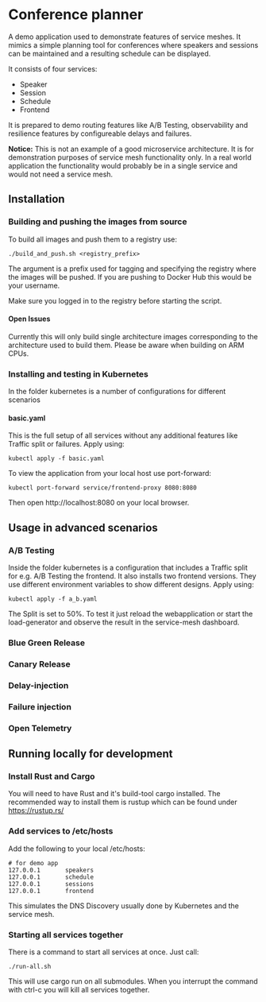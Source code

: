 # Conference planner

A demo application used to demonstrate features of service meshes. It mimics a simple planning tool for conferences where speakers and sessions can be maintained and a resulting schedule can be displayed. 

It consists of four services:

* Speaker
* Session
* Schedule
* Frontend

It is prepared to demo routing features like A/B Testing, observability and resilience features by configureable delays and failures. 

**Notice:** This is not an example of a good microservice architecture. It is for demonstration purposes of service mesh functionality only. In a real world application the functionality would probably be in a single service and would not need a service mesh.

## Installation

### Building and pushing the images from source

To build all images and push them to a registry use:

```
./build_and_push.sh <registry_prefix>
```
The argument is a prefix used for tagging and specifying the registry where the images will be pushed. If you are pushing to Docker Hub this would be your username. 

Make sure you logged in to the registry before starting the script. 

#### Open Issues

Currently this will only build single architecture images corresponding to the architecture used to build them. Please be aware when building on ARM CPUs.  

### Installing and testing in Kubernetes 

In the folder kubernetes is a number of configurations for different scenarios

#### basic.yaml

This is the full setup of all services without any additional features like Traffic split or failures. 
Apply using:

```
kubectl apply -f basic.yaml
```

To view the application from your local host use port-forward:

```
kubectl port-forward service/frontend-proxy 8080:8080
```

Then open http://localhost:8080 on your local browser.

## Usage in advanced scenarios

### A/B Testing

Inside the folder kubernetes is a configuration that includes a Traffic split for e.g. A/B Testing the frontend. It also installs two frontend versions. They use different environment variables to show different designs. 
Apply using:

```
kubectl apply -f a_b.yaml
```

The Split is set to 50%. To test it just reload the webapplication or start the load-generator and observe the result in the service-mesh dashboard.

### Blue Green Release

### Canary Release

### Delay-injection

### Failure injection

### Open Telemetry

## Running locally for development

### Install Rust and Cargo

You will need to have Rust and it's build-tool cargo installed. The recommended way to install them is rustup which can be found under https://rustup.rs/ 

### Add services to /etc/hosts

Add the following to your local /etc/hosts:

```
# for demo app
127.0.0.1       speakers
127.0.0.1       schedule
127.0.0.1       sessions
127.0.0.1       frontend
```

This simulates the DNS Discovery usually done by Kubernetes and the service mesh.

### Starting all services together

There is a command to start all services at once. Just call:

```
./run-all.sh
```

This will use cargo run on all submodules. When you interrupt the command with ctrl-c you will kill all services together.